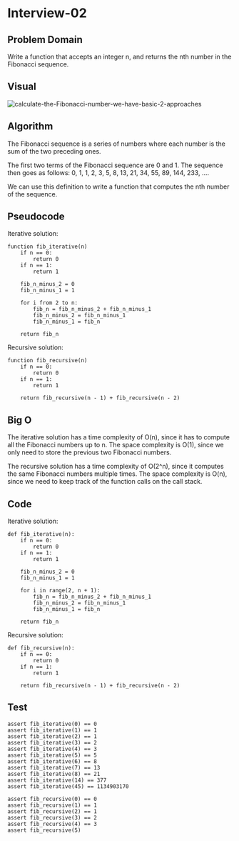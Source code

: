 # Interview-02
## Problem Domain
Write a function that accepts an integer n, and returns the nth number in the Fibonacci sequence.

## Visual 
![calculate-the-Fibonacci-number-we-have-basic-2-approaches](https://user-images.githubusercontent.com/60603704/231559416-6121816b-b905-4ca2-a820-c3791b1b9fa2.png)


## Algorithm
The Fibonacci sequence is a series of numbers where each number is the sum of the two preceding ones.

The first two terms of the Fibonacci sequence are 0 and 1. The sequence then goes as follows: 0, 1, 1, 2, 3, 5, 8, 13, 21, 34, 55, 89, 144, 233, ....

We can use this definition to write a function that computes the nth number of the sequence.

## Pseudocode
Iterative solution:
```
function fib_iterative(n)
    if n == 0:
        return 0
    if n == 1:
        return 1
    
    fib_n_minus_2 = 0
    fib_n_minus_1 = 1
    
    for i from 2 to n:
        fib_n = fib_n_minus_2 + fib_n_minus_1
        fib_n_minus_2 = fib_n_minus_1
        fib_n_minus_1 = fib_n
    
    return fib_n

```
Recursive solution:
```
function fib_recursive(n)
    if n == 0:
        return 0
    if n == 1:
        return 1
    
    return fib_recursive(n - 1) + fib_recursive(n - 2)

```
## Big O
The iterative solution has a time complexity of O(n), since it has to compute all the Fibonacci numbers up to n. The space complexity is O(1), since we only need to store the previous two Fibonacci numbers.

The recursive solution has a time complexity of O(2^n), since it computes the same Fibonacci numbers multiple times. The space complexity is O(n), since we need to keep track of the function calls on the call stack.

## Code
Iterative solution:
```
def fib_iterative(n):
    if n == 0:
        return 0
    if n == 1:
        return 1
    
    fib_n_minus_2 = 0
    fib_n_minus_1 = 1
    
    for i in range(2, n + 1):
        fib_n = fib_n_minus_2 + fib_n_minus_1
        fib_n_minus_2 = fib_n_minus_1
        fib_n_minus_1 = fib_n
    
    return fib_n

```

Recursive solution:

```
def fib_recursive(n):
    if n == 0:
        return 0
    if n == 1:
        return 1
    
    return fib_recursive(n - 1) + fib_recursive(n - 2)
```
## Test
```
assert fib_iterative(0) == 0
assert fib_iterative(1) == 1
assert fib_iterative(2) == 1
assert fib_iterative(3) == 2
assert fib_iterative(4) == 3
assert fib_iterative(5) == 5
assert fib_iterative(6) == 8
assert fib_iterative(7) == 13
assert fib_iterative(8) == 21
assert fib_iterative(14) == 377
assert fib_iterative(45) == 1134903170

assert fib_recursive(0) == 0
assert fib_recursive(1) == 1
assert fib_recursive(2) == 1
assert fib_recursive(3) == 2
assert fib_recursive(4) == 3
assert fib_recursive(5)
```

